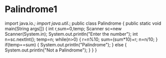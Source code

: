 # Palindrome1
import java.io.*;
import java.util.*;
public class Palindrome
{
public static void main(String args[])
{
int r,sum=0,temp;
Scanner sc=new Scanner(System.in);
System.out.println("Enter the number");
int n=sc.nextInt();
temp=n;
while(n>0)
{
r=n%10;
sum=(sum*10)+r;
n=n/10;
}
if(temp==sum)
{
System.out.println("Palindrome");
}
else
{
System.out.println("Not a Palindrome");
}
}
}
